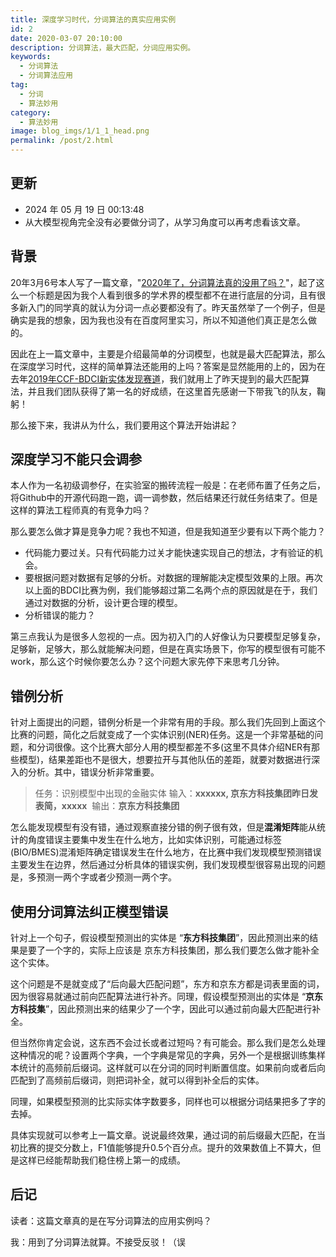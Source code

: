 ```yaml
---
title: 深度学习时代，分词算法的真实应用实例
id: 2
date: 2020-03-07 20:10:00
description: 分词算法，最大匹配，分词应用实例。
keywords: 
  - 分词算法
  - 分词算法应用
tag: 
  - 分词
  - 算法妙用
category: 
  - 算法妙用
image: blog_imgs/1/1_1_head.png
permalink: /post/2.html
---
```


## 更新
- 2024 年 05 月 19 日 00:13:48
- 从大模型视角完全没有必要做分词了，从学习角度可以再考虑看该文章。

## 背景
20年3月6号本人写了一篇文章，"[2020年了，分词算法真的没用了吗？](/post/1.html)"，起了这么一个标题是因为我个人看到很多的学术界的模型都不在进行底层的分词，且有很多新入门的同学真的就认为分词一点必要都没有了。昨天虽然举了一个例子，但是确实是我的想象，因为我也没有在百度阿里实习，所以不知道他们真正是怎么做的。

因此在上一篇文章中，主要是介绍最简单的分词模型，也就是最大匹配算法，那么在深度学习时代，这样的简单算法还能用的上吗？答案是显然能用的上的，因为在去年[2019年CCF-BDCI新实体发现赛道](https://www.datafountain.cn/competitions/361/ranking?isRedance=0&sch=1433&stage=B)，我们就用上了昨天提到的最大匹配算法，并且我们团队获得了第一名的好成绩，在这里首先感谢一下带我飞的队友，鞠躬！

那么接下来，我讲从为什么，我们要用这个算法开始讲起？

## 深度学习不能只会调参
本人作为一名初级调参仔，在实验室的搬砖流程一般是：在老师布置了任务之后，将Github中的开源代码跑一跑，调一调参数，然后结果还行就任务结束了。但是这样的算法工程师真的有竞争力吗？

那么要怎么做才算是竞争力呢？我也不知道，但是我知道至少要有以下两个能力？

- 代码能力要过关。只有代码能力过关才能快速实现自己的想法，才有验证的机会。
- 要根据问题对数据有足够的分析。对数据的理解能决定模型效果的上限。再次以上面的BDCI比赛为例，我们能够超过第二名两个点的原因就是在于，我们通过对数据的分析，设计更合理的模型。
- 分析错误的能力？

第三点我认为是很多人忽视的一点。因为初入门的人好像认为只要模型足够复杂，足够新，足够大，那么就能解决问题，但是在真实场景下，你写的模型很有可能不work，那么这个时候你要怎么办？这个问题大家先停下来思考几分钟。

## 错例分析
针对上面提出的问题，错例分析是一个非常有用的手段。那么我们先回到上面这个比赛的问题，简化之后就变成了一个实体识别(NER)任务。这是一个非常基础的问题，和分词很像。这个比赛大部分人用的模型都差不多(这里不具体介绍NER有那些模型)，结果差距也不是很大，想要拉开与其他队伍的差距，就要对数据进行深入的分析。其中，错误分析非常重要。

> 任务：识别模型中出现的金融实体
> 输入：**xxxxxx, 京东方科技集团昨日发表简，xxxxx** 
> 输出：**京东方科技集团**


怎么能发现模型有没有错，通过观察直接分错的例子很有效，但是**混淆矩阵**能从统计的角度错误主要集中发生在什么地方，比如实体识别，可能通过标签(BIO/BMES)混淆矩阵确定错误发生在什么地方，在比赛中我们发现模型预测错误主要发生在边界，然后通过分析具体的错误实例，我们发现模型很容易出现的问题是，多预测一两个字或者少预测一两个字。

## 使用分词算法纠正模型错误
针对上一个句子，假设模型预测出的实体是 “**东方科技集团**”，因此预测出来的结果是要了一个字的，实际上应该是 京东方科技集团，那么我们要怎么做才能补全这个实体。

这个问题是不是就变成了“后向最大匹配问题”，东方和京东方都是词表里面的词，因为很容易就通过前向匹配算法进行补齐。同理，假设模型预测出的实体是 “**京东方科技集**”，因此预测出来的结果少了一个字，因此可以通过前向最大匹配进行补全。 

但当然你肯定会说，这东西不会过长或者过短吗？有可能会。那么我们是怎么处理这种情况的呢？设置两个字典，一个字典是常见的字典，另外一个是根据训练集样本统计的高频前后缀词。这样就可以在分词的同时判断置信度。如果前向或者后向匹配到了高频前后缀词，则把词补全，就可以得到补全后的实体。

同理，如果模型预测的比实际实体字数要多，同样也可以根据分词结果把多了字的去掉。

具体实现就可以参考上一篇文章。说说最终效果，通过词的前后缀最大匹配，在当初比赛的提交分数上，F1值能够提升0.5个百分点。提升的效果数值上不算大，但是这样已经能帮助我们稳住榜上第一的成绩。

## 后记
读者：这篇文章真的是在写分词算法的应用实例吗？

我：用到了分词算法就算。不接受反驳！（误